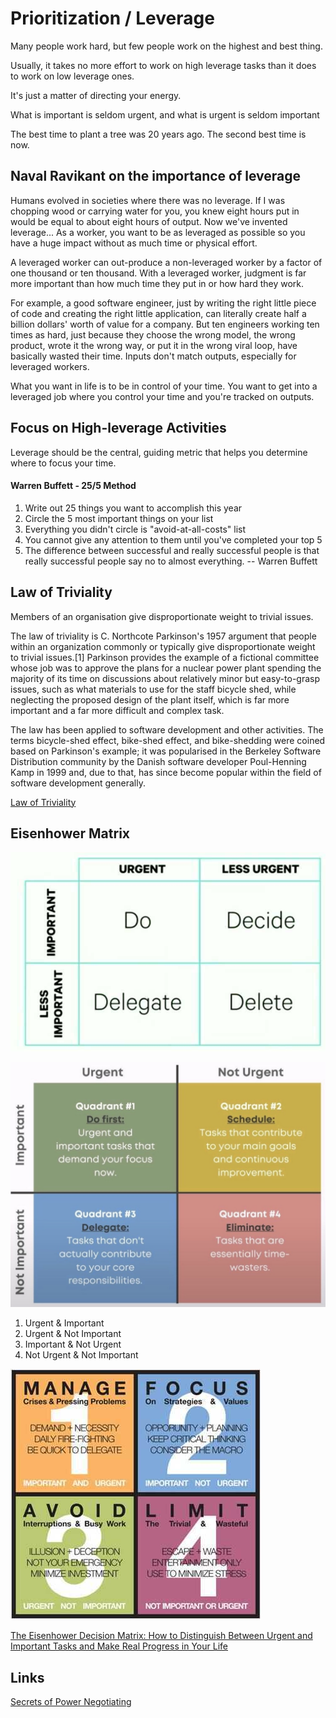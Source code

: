 # Prioritization / Leverage

Many people work hard, but few people work on the highest and best thing.

Usually, it takes no more effort to work on high leverage tasks than it does to work on low leverage ones.

It's just a matter of directing your energy.

What is important is seldom urgent, and what is urgent is seldom important

The best time to plant a tree was 20 years ago. The second best time is now.

## Naval Ravikant on the importance of leverage

Humans evolved in societies where there was no leverage. If I was chopping wood or carrying water for you, you knew eight hours put in would be equal to about eight hours of output. Now we've invented leverage... As a worker, you want to be as leveraged as possible so you have a huge impact without as much time or physical effort.

A leveraged worker can out-produce a non-leveraged worker by a factor of one thousand or ten thousand. With a leveraged worker, judgment is far more important than how much time they put in or how hard they work.

For example, a good software engineer, just by writing the right little piece of code and creating the right little application, can literally create half a billion dollars' worth of value for a company. But ten engineers working ten times as hard, just because they choose the wrong model, the wrong product, wrote it the wrong way, or put it in the wrong viral loop, have basically wasted their time. Inputs don't match outputs, especially for leveraged workers.

What you want in life is to be in control of your time. You want to get into a leveraged job where you control your time and you're tracked on outputs.

## Focus on High-leverage Activities

Leverage should be the central, guiding metric that helps you determine where to focus your time.

#### Warren Buffett - 25/5 Method

1. Write out 25 things you want to accomplish this year
2. Circle the 5 most important things on your list
3. Everything you didn't circle is "avoid-at-all-costs" list
4. You cannot give any attention to them until you've completed your top 5
5. The difference between successful and really successful people is that really successful people say no to almost everything. -- Warren Buffett

## Law of Triviality

Members of an organisation give disproportionate weight to trivial issues.

The law of triviality is C. Northcote Parkinson's 1957 argument that people within an organization commonly or typically give disproportionate weight to trivial issues.[1] Parkinson provides the example of a fictional committee whose job was to approve the plans for a nuclear power plant spending the majority of its time on discussions about relatively minor but easy-to-grasp issues, such as what materials to use for the staff bicycle shed, while neglecting the proposed design of the plant itself, which is far more important and a far more difficult and complex task.

The law has been applied to software development and other activities. The terms bicycle-shed effect, bike-shed effect, and bike-shedding were coined based on Parkinson's example; it was popularised in the Berkeley Software Distribution community by the Danish software developer Poul-Henning Kamp in 1999 and, due to that, has since become popular within the field of software development generally.

[Law of Triviality](https://en.wikipedia.org/wiki/Law_of_triviality)

## Eisenhower Matrix

![Eisenhower Matrix](../../media/Productivity-Productive-Time-Management-TODO-image3.jpg)

![Eisenhower Matrix](../../media/Screenshot%202025-07-26%20at%207.56.16%20PM.jpg)

1. Urgent & Important
2. Urgent & Not Important
3. Important & Not Urgent
4. Not Urgent & Not Important

![image](../../media/Productivity-Productive-Time-Management-TODO-image4.jpg)

[The Eisenhower Decision Matrix: How to Distinguish Between Urgent and Important Tasks and Make Real Progress in Your Life](https://www.artofmanliness.com/character/knowledge-of-men/eisenhower-decision-matrix/)

## Links

[Secrets of Power Negotiating](../../book-summaries/secrets-of-power-negotiating)
